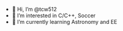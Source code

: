 - 👋 Hi, I’m @tcw512
- 👀 I’m interested in C/C++, Soccer
- 🌱 I’m currently learning Astronomy and EE
<!---
tcw512/tcw512 is a ✨ special ✨ repository because its `README.md` (this file) appears on your GitHub profile.
You can click the Preview link to take a look at your changes.
--->
